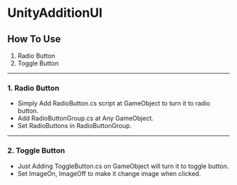 # UnityAdditionUI

## How To Use
1. Radio Button
2. Toggle Button
---
### 1. Radio Button
- Simply Add RadioButton.cs script at GameObject to turn it to radio button. <br>
- Add RadioButtonGroup.cs at Any GameObject. <br>
- Set RadioButtons in RadioButtonGroup. <br>

---
### 2. Toggle Button
- Just Adding ToggleButton.cs on GameObject will turn it to toggle button. <br>
- Set ImageOn, ImageOff to make it change image when clicked. <br>
